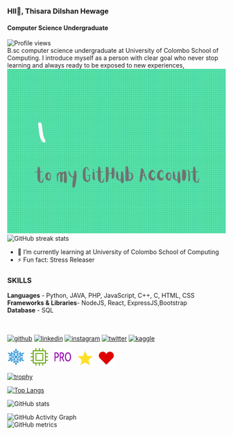 ### HII👋, Thisara Dilshan Hewage
#### Computer Science Undergraduate

![Profile views](https://gpvc.arturio.dev/Thisara-d98)  
B.sc computer science undergraduate at University of Colombo School of Computing. I introduce myself as a person with clear goal who never stop learning and always ready to be exposed to new experiences,<br>
![tomygithub](https://github.com/Thisara-d98/Thisara-d98/blob/main/to%20my%20Github%20profile.gif)<br>
![GitHub streak stats](https://github-readme-streak-stats.herokuapp.com/?user=Thisara-d98) 

- 🌱 I’m currently learning at University of Colombo School of Computing 
- ⚡ Fun fact: Stress Releaser 


<h3>SKILLS</h3>
<b>Languages</b> - Python, JAVA, PHP, JavaScript, C++, C, HTML, CSS<br>
<b>Frameworks & Libraries</b>- NodeJS, React, ExpressJS,Bootstrap<br>
<b>Database</b> - SQL<br> 
<br>
<br>

[<img src='https://cdn.jsdelivr.net/npm/simple-icons@3.0.1/icons/github.svg' alt='github' height='40'>](https://github.com/Thisara-d98)      [<img src='https://cdn.jsdelivr.net/npm/simple-icons@3.0.1/icons/linkedin.svg' alt='linkedin' height='40'>](https://www.linkedin.com/in/thisara-dilshan-hewage-73a2901a5/)  [<img src='https://cdn.jsdelivr.net/npm/simple-icons@3.0.1/icons/instagram.svg' alt='instagram' height='40'>](https://www.instagram.com/___thi__sa__ra___/)      [<img src='https://cdn.jsdelivr.net/npm/simple-icons@3.0.1/icons/twitter.svg' alt='twitter' height='40'>](https://twitter.com/thisarad19)       [<img src='https://cdn.jsdelivr.net/npm/simple-icons@3.0.1/icons/kaggle.svg' alt='kaggle' height='40'>](https://www.kaggle.com/thisaradilshan)  

<a href='https://archiveprogram.github.com/'><img src='https://raw.githubusercontent.com/acervenky/animated-github-badges/master/assets/acbadge.gif' width='40' height='40'></a> <a href='https://docs.github.com/en/developers'><img src='https://raw.githubusercontent.com/acervenky/animated-github-badges/master/assets/devbadge.gif' width='40' height='40'></a> <a href='https://github.com/pricing'><img src='https://raw.githubusercontent.com/acervenky/animated-github-badges/master/assets/pro.gif' width='40' height='40'></a> <a href='https://stars.github.com/'><img src='https://raw.githubusercontent.com/acervenky/animated-github-badges/master/assets/starbadge.gif' width='35' height='35'></a> <a href='https://docs.github.com/en/github/supporting-the-open-source-community-with-github-sponsors'><img src='https://raw.githubusercontent.com/acervenky/animated-github-badges/master/assets/sponsorbadge.gif' width='35' height='35'></a> 


<!-- ![skills](https://github.com/Thisara-d98/Thisara-d98/blob/main/skillset.png)
 -->



[![trophy](https://github-profile-trophy.vercel.app/?username=Thisara-d98)](https://github.com/ryo-ma/github-profile-trophy)

[![Top Langs](https://github-readme-stats.vercel.app/api/top-langs/?username=Thisara-d98)](https://github.com/anuraghazra/github-readme-stats)

![GitHub stats](https://github-readme-stats.vercel.app/api?username=Thisara-d98&show_icons=true)  

![GitHub Activity Graph](https://activity-graph.herokuapp.com/graph?username=Thisara-d98)  
![GitHub metrics](https://metrics.lecoq.io/Thisara-d98)  

